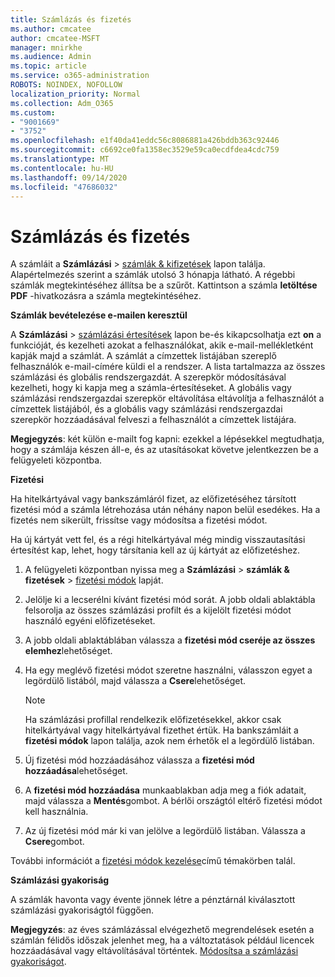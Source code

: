 ```yaml
---
title: Számlázás és fizetés
ms.author: cmcatee
author: cmcatee-MSFT
manager: mnirkhe
ms.audience: Admin
ms.topic: article
ms.service: o365-administration
ROBOTS: NOINDEX, NOFOLLOW
localization_priority: Normal
ms.collection: Adm_O365
ms.custom:
- "9001669"
- "3752"
ms.openlocfilehash: e1f40da41eddc56c8086881a426bddb363c92446
ms.sourcegitcommit: c6692ce0fa1358ec3529e59ca0ecdfdea4cdc759
ms.translationtype: MT
ms.contentlocale: hu-HU
ms.lasthandoff: 09/14/2020
ms.locfileid: "47686032"
---
```

# <a name="billing-and-payment"></a>Számlázás és fizetés

A számláit a **Számlázási**  >  [számlák & kifizetések](https://go.microsoft.com/fwlink/p/?linkid=848039) lapon találja.  Alapértelmezés szerint a számlák utolsó 3 hónapja látható.  A régebbi számlák megtekintéséhez állítsa be a szűrőt.  Kattintson a számla **letöltése PDF** -hivatkozásra a számla megtekintéséhez.

**Számlák bevételezése e-mailen keresztül**

A **Számlázási**  >  [számlázási értesítések](https://go.microsoft.com/fwlink/p/?linkid=853212) lapon be-és kikapcsolhatja ezt **on** a funkcióját, és kezelheti azokat a felhasználókat, akik e-mail-mellékletként kapják majd a számlát. A számlát a címzettek listájában szereplő felhasználók e-mail-címére küldi el a rendszer. A lista tartalmazza az összes számlázási és globális rendszergazdát.  A szerepkör módosításával kezelheti, hogy ki kapja meg a számla-értesítéseket.  A globális vagy számlázási rendszergazdai szerepkör eltávolítása eltávolítja a felhasználót a címzettek listájából, és a globális vagy számlázási rendszergazdai szerepkör hozzáadásával felveszi a felhasználót a címzettek listájára.

**Megjegyzés**: két külön e-mailt fog kapni: ezekkel a lépésekkel megtudhatja, hogy a számlája készen áll-e, és az utasításokat követve jelentkezzen be a felügyeleti központba.

**Fizetési**

Ha hitelkártyával vagy bankszámláról fizet, az előfizetéséhez társított fizetési mód a számla létrehozása után néhány napon belül esedékes. Ha a fizetés nem sikerült, frissítse vagy módosítsa a fizetési módot.

Ha új kártyát vett fel, és a régi hitelkártyával még mindig visszautasítási értesítést kap, lehet, hogy társítania kell az új kártyát az előfizetéshez.

1. A felügyeleti központban nyissa meg a **Számlázási**  >  **számlák & fizetések**  >  [fizetési módok](https://go.microsoft.com/fwlink/p/?linkid=2018806) lapját.

2. Jelölje ki a lecserélni kívánt fizetési mód sorát. A jobb oldali ablaktábla felsorolja az összes számlázási profilt és a kijelölt fizetési módot használó egyéni előfizetéseket.

3. A jobb oldali ablaktáblában válassza a **fizetési mód cseréje az összes elemhez**lehetőséget.

4. Ha egy meglévő fizetési módot szeretne használni, válasszon egyet a legördülő listából, majd válassza a **Csere**lehetőséget.

    > [!NOTE]
    > Ha számlázási profillal rendelkezik előfizetésekkel, akkor csak hitelkártyával vagy hitelkártyával fizethet értük. Ha bankszámláit a **fizetési módok** lapon találja, azok nem érhetők el a legördülő listában.

5. Új fizetési mód hozzáadásához válassza a **fizetési mód hozzáadása**lehetőséget.

6. A **fizetési mód hozzáadása** munkaablakban adja meg a fiók adatait, majd válassza a **Mentés**gombot. A bérlői országtól eltérő fizetési módot kell használnia.

7. Az új fizetési mód már ki van jelölve a legördülő listában. Válassza a **Csere**gombot.

További információt a [fizetési módok kezelése](https://docs.microsoft.com/microsoft-365/commerce/billing-and-payments/manage-payment-methods)című témakörben talál.

**Számlázási gyakoriság**

A számlák havonta vagy évente jönnek létre a pénztárnál kiválasztott számlázási gyakoriságtól függően.  

**Megjegyzés**: az éves számlázással elvégezhető megrendelések esetén a számlán félidős időszak jelenhet meg, ha a változtatások például licencek hozzáadásával vagy eltávolításával történtek. [Módosítsa a számlázási gyakoriságot](https://docs.microsoft.com/microsoft-365/commerce/billing-and-payments/change-payment-frequency).
